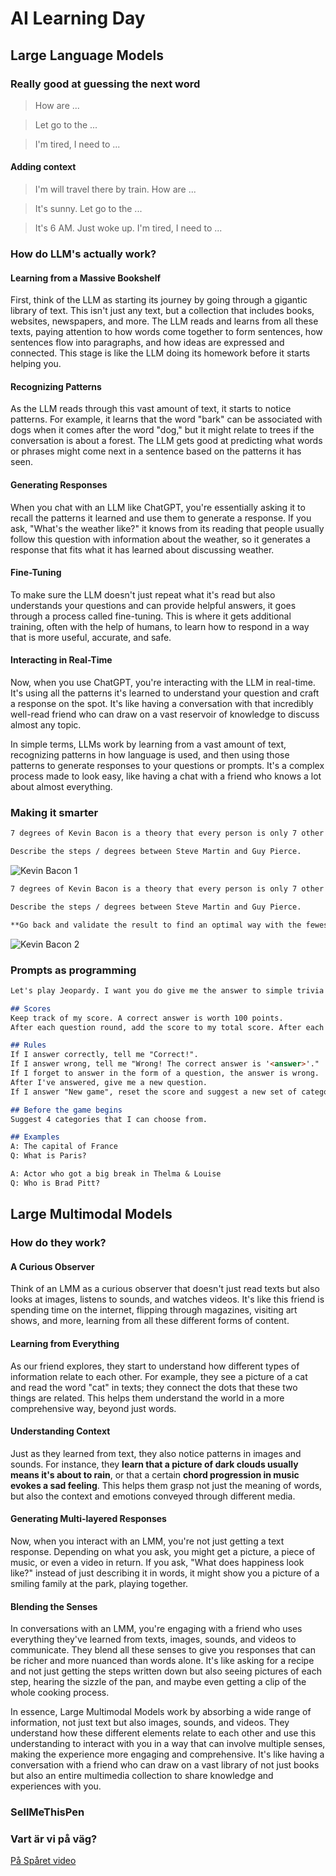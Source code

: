 # AI Learning Day

## Large Language Models

### Really good at guessing the next word

> How are ...

> Let go to the ...

> I'm tired, I need to ...

#### Adding context

> I'm will travel there by train. How are ...

> It's sunny. Let go to the ...

> It's 6 AM. Just woke up. I'm tired, I need to ...

### How do LLM's actually work? 

#### Learning from a Massive Bookshelf
First, think of the LLM as starting its journey by going through a gigantic library of text. This isn't just any text, but a collection that includes books, websites, newspapers, and more. The LLM reads and learns from all these texts, paying attention to how words come together to form sentences, how sentences flow into paragraphs, and how ideas are expressed and connected. This stage is like the LLM doing its homework before it starts helping you.

#### Recognizing Patterns
As the LLM reads through this vast amount of text, it starts to notice patterns. For example, it learns that the word "bark" can be associated with dogs when it comes after the word "dog," but it might relate to trees if the conversation is about a forest. The LLM gets good at predicting what words or phrases might come next in a sentence based on the patterns it has seen.

#### Generating Responses 
When you chat with an LLM like ChatGPT, you're essentially asking it to recall the patterns it learned and use them to generate a response. If you ask, "What's the weather like?" it knows from its reading that people usually follow this question with information about the weather, so it generates a response that fits what it has learned about discussing weather.

#### Fine-Tuning 
To make sure the LLM doesn't just repeat what it's read but also understands your questions and can provide helpful answers, it goes through a process called fine-tuning. This is where it gets additional training, often with the help of humans, to learn how to respond in a way that is more useful, accurate, and safe.

#### Interacting in Real-Time 
Now, when you use ChatGPT, you're interacting with the LLM in real-time. It's using all the patterns it's learned to understand your question and craft a response on the spot. It's like having a conversation with that incredibly well-read friend who can draw on a vast reservoir of knowledge to discuss almost any topic.

In simple terms, LLMs work by learning from a vast amount of text, recognizing patterns in how language is used, and then using those patterns to generate responses to your questions or prompts. It's a complex process made to look easy, like having a chat with a friend who knows a lot about almost everything.


### Making it smarter
```markdown
7 degrees of Kevin Bacon is a theory that every person is only 7 other persons away from the actor Kevin Bacon. Let's play a game on that theme. 

Describe the steps / degrees between Steve Martin and Guy Pierce. 
```

![Kevin Bacon 1](./kevin-bacon-1.png)

```markdown
7 degrees of Kevin Bacon is a theory that every person is only 7 other persons away from the actor Kevin Bacon. Let's play a game on that theme. 

Describe the steps / degrees between Steve Martin and Guy Pierce. 

**Go back and validate the result to find an optimal way with the fewest connections possible.**
```

![Kevin Bacon 2](./kevin-bacon-2.png)

### Prompts as programming

```markdown
Let's play Jeopardy. I want you do give me the answer to simple trivia question and I should answer it in the form of a question. 

## Scores
Keep track of my score. A correct answer is worth 100 points. 
After each question round, add the score to my total score. After each round, show me my score. 

## Rules
If I answer correctly, tell me "Correct!". 
If I answer wrong, tell me "Wrong! The correct answer is '<answer>'." 
If I forget to answer in the form of a question, the answer is wrong.
After I've answered, give me a new question.
If I answer "New game", reset the score and suggest a new set of categories. 

## Before the game begins
Suggest 4 categories that I can choose from.

## Examples
A: The capital of France
Q: What is Paris?

A: Actor who got a big break in Thelma & Louise
Q: Who is Brad Pitt?
```

## Large Multimodal Models

### How do they work?

#### A Curious Observer 
Think of an LMM as a curious observer that doesn't just read texts but also looks at images, listens to sounds, and watches videos. It's like this friend is spending time on the internet, flipping through magazines, visiting art shows, and more, learning from all these different forms of content.

#### Learning from Everything 
As our friend explores, they start to understand how different types of information relate to each other. For example, they see a picture of a cat and read the word "cat" in texts; they connect the dots that these two things are related. This helps them understand the world in a more comprehensive way, beyond just words.

#### Understanding Context 
Just as they learned from text, they also notice patterns in images and sounds. For instance, they **learn that a picture of dark clouds usually means it's about to rain**, or that a certain **chord progression in music evokes a sad feeling**. This helps them grasp not just the meaning of words, but also the context and emotions conveyed through different media.

#### Generating Multi-layered Responses 
Now, when you interact with an LMM, you're not just getting a text response. Depending on what you ask, you might get a picture, a piece of music, or even a video in return. If you ask, "What does happiness look like?" instead of just describing it in words, it might show you a picture of a smiling family at the park, playing together.

#### Blending the Senses 
In conversations with an LMM, you're engaging with a friend who uses everything they've learned from texts, images, sounds, and videos to communicate. They blend all these senses to give you responses that can be richer and more nuanced than words alone. It's like asking for a recipe and not just getting the steps written down but also seeing pictures of each step, hearing the sizzle of the pan, and maybe even getting a clip of the whole cooking process.

In essence, Large Multimodal Models work by absorbing a wide range of information, not just text but also images, sounds, and videos. They understand how these different elements relate to each other and use this understanding to interact with you in a way that can involve multiple senses, making the experience more engaging and comprehensive. It's like having a conversation with a friend who can draw on a vast library of not just books but also an entire multimedia collection to share knowledge and experiences with you.

### SellMeThisPen

### Vart är vi på väg?

[På Spåret video](https://www.youtube.com/shorts/Vs-TqXAlqBU)


